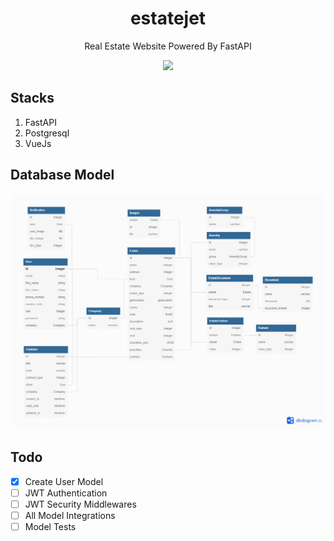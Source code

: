 <div align="center">
  <h1> estatejet </h1>
  <p> Real Estate Website Powered By FastAPI </p>
  <img src="https://github.com/khan-asfi-reza/estate-jet/actions/workflows/CI.yml/badge.svg">  
</div>  

## Stacks

1. FastAPI
2. Postgresql
3. VueJs

## Database Model

<img src="https://raw.githubusercontent.com/khan-asfi-reza/estate-jet/master/design/dbdesign.png">  

## Todo
- [x] Create User Model
- [ ] JWT Authentication
- [ ] JWT Security Middlewares
- [ ] All Model Integrations
- [ ] Model Tests